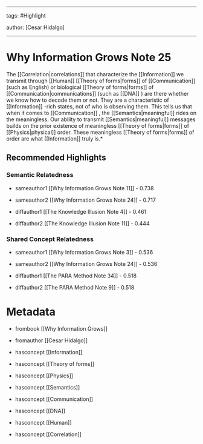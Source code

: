 




---

tags: #Highlight

author: [Cesar Hidalgo]

---
# Why Information Grows Note 25




The  [[Correlation|correlations]]  that characterize the  [[Information]]  we transmit through  [[Human]]   [[Theory of forms|forms]]  of  [[Communication]]  (such as English) or biological  [[Theory of forms|forms]]  of  [[Communication|communications]]  (such as  [[DNA]] ) are there whether we know how to decode them or not. They are a characteristic of  [[Information]] -rich states, not of who is observing them. This tells us that when it comes to  [[Communication]] , the  [[Semantics|meaningful]]  rides on the meaningless. Our ability to transmit  [[Semantics|meaningful]]  messages builds on the prior existence of meaningless  [[Theory of forms|forms]]  of  [[Physics|physical]]  order. These meaningless  [[Theory of forms|forms]]  of order are what  [[Information]]  truly is.*


## Recommended Highlights

### Semantic Relatedness


- sameauthor1 [[Why Information Grows Note 11]] - 0.738

- sameauthor2 [[Why Information Grows Note 24]] - 0.717

- diffauthor1 [[The Knowledge Illusion Note 4]] - 0.461

- diffauthor2 [[The Knowledge Illusion Note 11]] - 0.444
### Shared Concept Relatedness


- sameauthor1 [[Why Information Grows Note 3]] - 0.536

- sameauthor2 [[Why Information Grows Note 24]] - 0.536

- diffauthor1 [[The PARA Method Note 34]] - 0.518

- diffauthor2 [[The PARA Method Note 9]] - 0.518
# Metadata


- frombook [[Why Information Grows]]

- fromauthor [[Cesar Hidalgo]]

- hasconcept [[Information]]

- hasconcept [[Theory of forms]]

- hasconcept [[Physics]]

- hasconcept [[Semantics]]

- hasconcept [[Communication]]

- hasconcept [[DNA]]

- hasconcept [[Human]]

- hasconcept [[Correlation]]